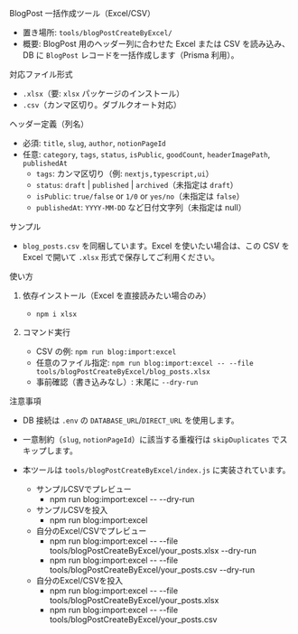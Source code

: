 BlogPost 一括作成ツール（Excel/CSV）

- 置き場所: `tools/blogPostCreateByExcel/`
- 概要: BlogPost 用のヘッダー列に合わせた Excel または CSV を読み込み、DB に `BlogPost` レコードを一括作成します（Prisma 利用）。

対応ファイル形式
- `.xlsx`（要: `xlsx` パッケージのインストール）
- `.csv`（カンマ区切り。ダブルクオート対応）

ヘッダー定義（列名）
- 必須: `title`, `slug`, `author`, `notionPageId`
- 任意: `category`, `tags`, `status`, `isPublic`, `goodCount`, `headerImagePath`, `publishedAt`
  - `tags`: カンマ区切り（例: `nextjs,typescript,ui`）
  - `status`: `draft` | `published` | `archived`（未指定は `draft`）
  - `isPublic`: `true/false` or `1/0` or `yes/no`（未指定は `false`）
  - `publishedAt`: `YYYY-MM-DD` など日付文字列（未指定は null）

サンプル
- `blog_posts.csv` を同梱しています。Excel を使いたい場合は、この CSV を Excel で開いて `.xlsx` 形式で保存してご利用ください。

使い方
1) 依存インストール（Excel を直接読みたい場合のみ）
   - `npm i xlsx`

2) コマンド実行
   - CSV の例: `npm run blog:import:excel`
   - 任意のファイル指定: `npm run blog:import:excel -- --file tools/blogPostCreateByExcel/blog_posts.xlsx`
   - 事前確認（書き込みなし）: 末尾に `--dry-run`

注意事項
- DB 接続は `.env` の `DATABASE_URL`/`DIRECT_URL` を使用します。
- 一意制約（`slug`, `notionPageId`）に該当する重複行は `skipDuplicates` でスキップします。
- 本ツールは `tools/blogPostCreateByExcel/index.js` に実装されています。

  - サンプルCSVでプレビュー
      - npm run blog:import:excel -- --dry-run
  - サンプルCSVを投入
      - npm run blog:import:excel
  - 自分のExcel/CSVでプレビュー
      - npm run blog:import:excel -- --file tools/blogPostCreateByExcel/your_posts.xlsx --dry-run
      - npm run blog:import:excel -- --file tools/blogPostCreateByExcel/your_posts.csv --dry-run
  - 自分のExcel/CSVを投入
      - npm run blog:import:excel -- --file tools/blogPostCreateByExcel/your_posts.xlsx
      - npm run blog:import:excel -- --file tools/blogPostCreateByExcel/your_posts.csv